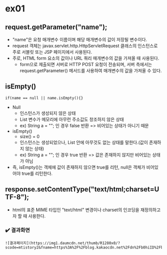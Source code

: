# ex01

## request.getParameter("name");
* "name"은 요청 매개변수 이름이며 해당 매개변수의 값이 저장될 변수이다.
* request 객체는 javax.servlet.http.HttpServletRequest 클래스의 인스턴스로 주로 서블릿 또는 JSP 페이지에서 사용된다.
* 주로, HTML form 요소의 값이나 URL 쿼리 매개변수의 값을 가져올 때 사용된다.
	* form으로 제출되면 서버로 HTTP POST 요청이 전송되며, 서버 측에서는 request.getParameter() 메서드를 사용하여 매개변수의 값을 가져올 수 있다.

## isEmpty()
```
if(name == null || name.isEmpty(){}
```

* Null
	* 인스턴스가 생성되지 않은 상태
	* List 변수가 메모리에 아무런 주소값도 창조하지 않은 상태
	* ex) String a = ""; 인 경우 false 반환 => 비어있는 상태가 아니기 때문
* isEmpty()
	* size() = 0
	* 인스턴스는 생성되었으나, List 안에 아무것도 없는 상태를 말한다.(값이 존재하지 않는 상태)
	* ex) String a = ""; 인 경우 true 반환 => 값은 존재하지 않지만 비어있는 상태가 아님
* 즉, isEmpty()는 객체에 값이 존재하지 않으면 true를 리턴, null은 객체가 비어있어야 true를 리턴한다.

## response.setContentType("text/html;charset=UTF-8");
* html의 표준 MIME 타입인 "text/html" 변경이나 charset의 인코딩을 재정의하고자 할 때 사용한다.



### ✔️ 결과화면	
	![결과페이지](https://img1.daumcdn.net/thumb/R1280x0/?scode=mtistory2&fname=https%3A%2F%2Fblog.kakaocdn.net%2Fdn%2Fb0hiID%2FbtsJiUDaASD%2FkwLxZebf1tPAonfoYOttZk%2Fimg.png)